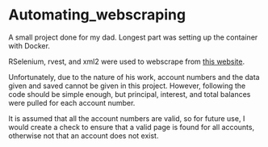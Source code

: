 # Automating_webscraping
A small project done for my dad. Longest part was setting up the container with Docker.

RSelenium, rvest, and xml2 were used to webscrape from [this website](https://naturalresources.gov.bz/index.php/track-instrument-2/).

Unfortunately, due to the nature of his work, account numbers and the data given and saved cannot be given in this project. However, following the code should be simple enough, but principal, interest, and total balances were pulled for each account number.

It is assumed that all the account numbers are valid, so for future use, I would create a check to ensure that a valid page is found for all accounts, otherwise not that an account does not exist.
